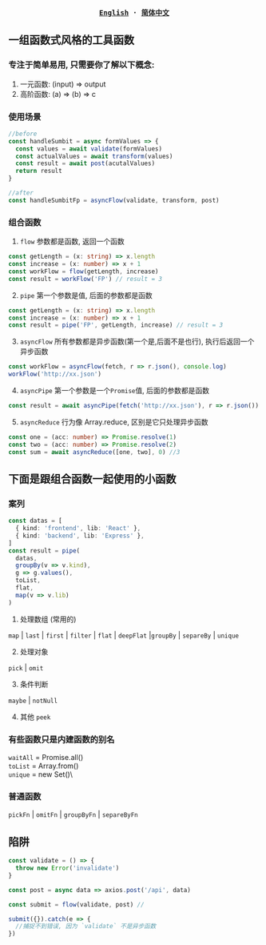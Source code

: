 <div align="center">
<strong>
<samp>

[English](README.md) · [简体中文](README.zh-Hans.md)

</samp>
</strong>
</div>

## 一组函数式风格的工具函数

### 专注于简单易用, 只需要你了解以下概念:

1. 一元函数: (input) => output
2. 高阶函数: (a) => (b) => c

### 使用场景

```typescript
//before
const handleSumbit = async formValues => {
  const values = await validate(formValues)
  const actualValues = await transform(values)
  const result = await post(acutalValues)
  return result
}

//after
const handleSumbitFp = asyncFlow(validate, transform, post)
```

### 组合函数

1.  `flow` 参数都是函数, 返回一个函数

```typescript
const getLength = (x: string) => x.length
const increase = (x: number) => x + 1
const workFlow = flow(getLength, increase)
const result = workFlow('FP') // result = 3
```

2.  `pipe` 第一个参数是值, 后面的参数都是函数

```typescript
const getLength = (x: string) => x.length
const increase = (x: number) => x + 1
const result = pipe('FP', getLength, increase) // result = 3
```

3. `asyncFlow` 所有参数都是异步函数(第一个是,后面不是也行), 执行后返回一个异步函数

```typescript
const workFlow = asyncFlow(fetch, r => r.json(), console.log)
workFlow('http://xx.json')
```

4. `asyncPipe` 第一个参数是一个`Promise`值, 后面的参数都是函数

```typescript
const result = await asyncPipe(fetch('http://xx.json'), r => r.json())
```

5. `asyncReduce` 行为像 Array.reduce, 区别是它只处理异步函数

```typescript
const one = (acc: number) => Promise.resolve(1)
const two = (acc: number) => Promise.resolve(2)
const sum = await asyncReduce([one, two], 0) //3
```

## 下面是跟组合函数一起使用的小函数

### 案列

```typescript
const datas = [
  { kind: 'frontend', lib: 'React' },
  { kind: 'backend', lib: 'Express' },
]
const result = pipe(
  datas,
  groupBy(v => v.kind),
  g => g.values(),
  toList,
  flat,
  map(v => v.lib)
)
```

1. 处理数组 (常用的)

`map` | `last` | `first` | `filter` | `flat` | `deepFlat` |`groupBy` | `separeBy` | `unique`

2. 处理对象

`pick` | `omit`

3. 条件判断

`maybe` | `notNull`

4. 其他
   `peek`

### 有些函数只是内建函数的别名

`waitAll` = Promise.all()\
`toList` = Array.from()\
`unique` = new Set()\

### 普通函数

`pickFn` | `omitFn` | `groupByFn` | `separeByFn`

## 陷阱

```ts
const validate = () => {
  throw new Error('invalidate')
}

const post = async data => axios.post('/api', data)

const submit = flow(validate, post) //

submit({}).catch(e => {
  //捕捉不到错误, 因为 `validate` 不是异步函数
})
```
